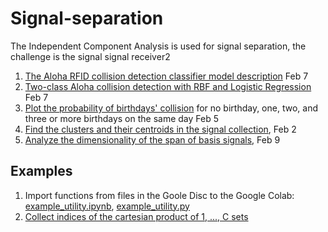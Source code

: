 # Signal-separation
The Independent Component Analysis is used for signal separation, the challenge is the signal signal receiver2

1. [The Aloha RFID collision detection classifier model description](latex/CollisionDetector.pdf) Feb 7
2. [Two-class Aloha collision detection with RBF and Logistic Regression](ipynb/AlohaCollisionDetector2class_Feb7.ipynb) Feb 7
3. [Plot the probability of birthdays' collision](ipynb/1_Plot_Birthday_Probability_NQ.ipynb) for no birthday, one, two, and three or more birthdays on the same day Feb 5
4. [Find the clusters and their centroids in the signal collection](/ipynb/9_Distance_to_6bit.ipynb), Feb 2
5. [Analyze the dimensionality of the span of basis signals](/ipynb/10_SingularValuesDecomposition.ipynb), Feb 9


## Examples
1. Import functions from files in the Goole Disc to the Google Colab: [example_utility.ipynb](examples/example_utility.ipynb), [example_utility.py](examples/example_utility.py)
2. [Collect indices of the cartesian product of 1, ..., C sets](examples/16_Example_Cartesian_UpToC.ipynb)
